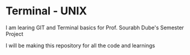   # Terminal - UNIX
  
  I am learing GIT and Terminal basics for Prof. Sourabh Dube's Semester Project 
  
  I will be making this repository for all the code and learnings
